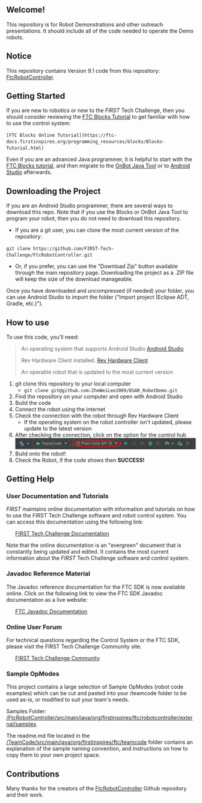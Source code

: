 ## Welcome!

This repository is for Robot Demonstrations and other outreach presentations. 
It should include all of the code needed to operate the Demo robots.

## Notice 

This repository contains Version 9.1 code from this repository: [FtcRobotController](https://github.com/FIRST-Tech-Challenge/FtcRobotController/).


## Getting Started
If you are new to robotics or new to the *FIRST* Tech Challenge, then you should consider reviewing the [FTC Blocks Tutorial](https://ftc-docs.firstinspires.org/programming_resources/blocks/Blocks-Tutorial.html) to get familiar with how to use the control system:

`[FTC Blocks Online Tutorial](https://ftc-docs.firstinspires.org/programming_resources/blocks/Blocks-Tutorial.html)`

Even if you are an advanced Java programmer, it is helpful to start with the [FTC Blocks tutorial](https://ftc-docs.firstinspires.org/programming_resources/blocks/Blocks-Tutorial.html), and then migrate to the [OnBot Java Tool](https://ftc-docs.firstinspires.org/programming_resources/onbot_java/OnBot-Java-Tutorial.html) or to [Android Studio](https://ftc-docs.firstinspires.org/programming_resources/android_studio_java/Android-Studio-Tutorial.html) afterwards.

## Downloading the Project
If you are an Android Studio programmer, there are several ways to download this repo.  Note that if you use the Blocks or OnBot Java Tool to program your robot, then you do not need to download this repository.

* If you are a git user, you can clone the most current version of the repository:

`git clone https://github.com/FIRST-Tech-Challenge/FtcRobotController.git`

* Or, if you prefer, you can use the "Download Zip" button available through the main repository page.  Downloading the project as a .ZIP file will keep the size of the download manageable.

Once you have downloaded and uncompressed (if needed) your folder, you can use Android Studio to import the folder  ("Import project (Eclipse ADT, Gradle, etc.)").

## How to use

To use this code, you'll need:
> An operating system that supports Android Studio [Android Studio](https://developer.android.com/studio/install "Download for Android Studio")
> 
> Rev Hardware Client installed. [Rev Hardware Client](https://docs.revrobotics.com/rev-hardware-client/gs/install "Download for Android Studio")
> 
> An operable robot that is updated to the most current version

1. git clone this repository to your local computer 
   - `git clone git@github.com:ZheWeiLee2009/BSAR_RobotDemo.git` 
2. Find the repository on your computer and open with Android Studio
3. Build the code
4. Connect the robot using the internet
5. Check the connection with the robot through Rev Hardware Client
   - If the operating system on the robot controller isn't updated, please update to the latest version
6. After checking the connection, click on the option for the control hub ![Connection](/assets/images/Screenshot%20from%202024-06-28%2001-15-06.png)
7. Build onto the robot!
8. Check the Robot, if the code shows then **SUCCESS!**

## Getting Help
### User Documentation and Tutorials
*FIRST* maintains online documentation with information and tutorials on how to use the *FIRST* Tech Challenge software and robot control system.  You can access this documentation using the following link:

&nbsp;&nbsp;&nbsp;&nbsp;&nbsp;&nbsp;[FIRST Tech Challenge Documentation](https://ftc-docs.firstinspires.org/index.html)

Note that the online documentation is an "evergreen" document that is constantly being updated and edited.  It contains the most current information about the *FIRST* Tech Challenge software and control system.

### Javadoc Reference Material
The Javadoc reference documentation for the FTC SDK is now available online.  Click on the following link to view the FTC SDK Javadoc documentation as a live website:

&nbsp;&nbsp;&nbsp;&nbsp;&nbsp;&nbsp;[FTC Javadoc Documentation](https://javadoc.io/doc/org.firstinspires.ftc)

### Online User Forum
For technical questions regarding the Control System or the FTC SDK, please visit the FIRST Tech Challenge Community site:

&nbsp;&nbsp;&nbsp;&nbsp;&nbsp;&nbsp;[FIRST Tech Challenge Community](https://ftc-community.firstinspires.org/)

### Sample OpModes
This project contains a large selection of Sample OpModes (robot code examples) which can be cut and pasted into your /teamcode folder to be used as-is, or modified to suit your team's needs.

Samples Folder: &nbsp;&nbsp; [/FtcRobotController/src/main/java/org/firstinspires/ftc/robotcontroller/external/samples](FtcRobotController/src/main/java/org/firstinspires/ftc/robotcontroller/external/samples)

The readme.md file located in the [/TeamCode/src/main/java/org/firstinspires/ftc/teamcode](TeamCode/src/main/java/org/firstinspires/ftc/teamcode) folder contains an explanation of the sample naming convention, and instructions on how to copy them to your own project space.


## Contributions

Many thanks for the creators of the [FtcRobotController](https://github.com/FIRST-Tech-Challenge/FtcRobotController/) Github repository and their work.